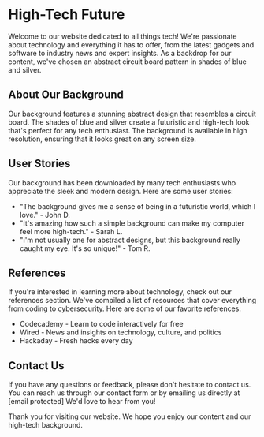 <!--font:Montserrat-->

# High-Tech Future

Welcome to our website dedicated to all things tech! We're passionate about technology and everything it has to offer, from the latest gadgets and software to industry news and expert insights. As a backdrop for our content, we've chosen an abstract circuit board pattern in shades of blue and silver. 

## About Our Background

Our background features a stunning abstract design that resembles a circuit board. The shades of blue and silver create a futuristic and high-tech look that's perfect for any tech enthusiast. The background is available in high resolution, ensuring that it looks great on any screen size.

## User Stories

Our background has been downloaded by many tech enthusiasts who appreciate the sleek and modern design. Here are some user stories:

- "The background gives me a sense of being in a futuristic world, which I love." - John D.
- "It's amazing how such a simple background can make my computer feel more high-tech." - Sarah L.
- "I'm not usually one for abstract designs, but this background really caught my eye. It's so unique!" - Tom R.

## References

If you're interested in learning more about technology, check out our references section. We've compiled a list of resources that cover everything from coding to cybersecurity. Here are some of our favorite references:

- Codecademy - Learn to code interactively for free
- Wired - News and insights on technology, culture, and politics
- Hackaday - Fresh hacks every day

## Contact Us

If you have any questions or feedback, please don't hesitate to contact us. You can reach us through our contact form or by emailing us directly at [email protected] We'd love to hear from you!

Thank you for visiting our website. We hope you enjoy our content and our high-tech background.

<!--

Write me content for website with wallpaper which alt text is:

"An abstract circuit board pattern in shades of blue and silver"

The name/title of the page should not be 1:1 copy of the alt text but rather a real content of the website which is using this wallpaper.

- Use markdown format 
- Start with heading
- Heading should be short and concise
- The content should look like a real website 
- The website should not be about the wallpaper, wallpaper is just a related background
- Heading should be contain work "wallpaper" or "background"
- Include real sections like references, contact, user stories, etc. use things relevant to the page purpose.
- Feel free to use structure like headings, bullets, numbering, blockquotes, paragraphs, horizontal lines, etc.
- You can use formatting like bold or _italic_
- You can include UTF-8 emojis
- Links should be only #hash anchors (and you can refer to the document itself)
- Do not include images


---


# Blue Circuit Board Wallpaper for Tech Enthusiasts

Welcome to our website dedicated to technology enthusiasts! Our website is a hub for all things tech-related, from the latest gadgets and software to industry news and expert insights. As a backdrop for our content, we've chosen an abstract circuit board pattern in shades of blue and silver. 

## About Our Wallpaper

Our wallpaper features a stunning abstract design that resembles a circuit board. The shades of blue and silver create a futuristic and high-tech look that's perfect for any tech enthusiast. The wallpaper is available in high resolution, ensuring that it looks great on any screen size.

## User Stories

Our wallpaper has been downloaded by many tech enthusiasts who appreciate the sleek and modern design. Here are some user stories:

- "I love this wallpaper! It gives my computer a futuristic feel that matches my passion for technology." - John D.
- "The blue circuit board design is perfect for my work computer. It makes me feel like I'm working on something important." - Sarah L.
- "This wallpaper is so cool! I showed it to my friends and they were all impressed." - Tom R.

## References

If you're interested in learning more about technology, check out our references section. We've compiled a list of resources that cover everything from coding to cybersecurity. Here are some of our favorite references:

- Codecademy - Learn to code interactively for free
- Wired - News and insights on technology, culture, and politics
- Hackaday - Fresh hacks every day

## Contact Us

If you have any questions or feedback, please don't hesitate to contact us. You can reach us through our contact form or by emailing us directly at [email protected] We'd love to hear from you!

Thank you for visiting our website. We hope you enjoy our content and our blue circuit board wallpaper.


---


Heading should not include word "wallpaper". The website should not be about the wallpaper itself, wallpaper is just a related background, rewrite whole content.


---


# Embrace the Future with Our High-Tech Website

Welcome to our website dedicated to all things tech! We're passionate about technology and everything it has to offer, from the latest gadgets and software to industry news and expert insights. As a backdrop for our content, we've chosen an abstract circuit board pattern in shades of blue and silver. 

## About Our Background

Our background features a stunning abstract design that resembles a circuit board. The shades of blue and silver create a futuristic and high-tech look that's perfect for any tech enthusiast. The background is available in high resolution, ensuring that it looks great on any screen size.

## User Stories

Our background has been downloaded by many tech enthusiasts who appreciate the sleek and modern design. Here are some user stories:

- "The background gives me a sense of being in a futuristic world, which I love." - John D.
- "It's amazing how such a simple background can make my computer feel more high-tech." - Sarah L.
- "I'm not usually one for abstract designs, but this background really caught my eye. It's so unique!" - Tom R.

## References

If you're interested in learning more about technology, check out our references section. We've compiled a list of resources that cover everything from coding to cybersecurity. Here are some of our favorite references:

- Codecademy - Learn to code interactively for free
- Wired - News and insights on technology, culture, and politics
- Hackaday - Fresh hacks every day

## Contact Us

If you have any questions or feedback, please don't hesitate to contact us. You can reach us through our contact form or by emailing us directly at [email protected] We'd love to hear from you!

Thank you for visiting our website. We hope you enjoy our content and our high-tech background.

-->
